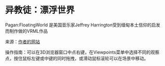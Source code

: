 # 异教徒：漂浮世界
Pagan:FloatingWorld 是美国音乐家Jeffrey Harrington受到缅甸本土信仰的启发而制作做的VRML作品

来源：[作者的网站](http://www.parnasse.com/vrml.shtml)

操作指南：可以在3D浏览器窗口中点右键，在Viewpoints菜单中选择不同的观察点，按住鼠标左键或中键的同时拖拽，或滑动鼠标滚轮可以在场景中移动。